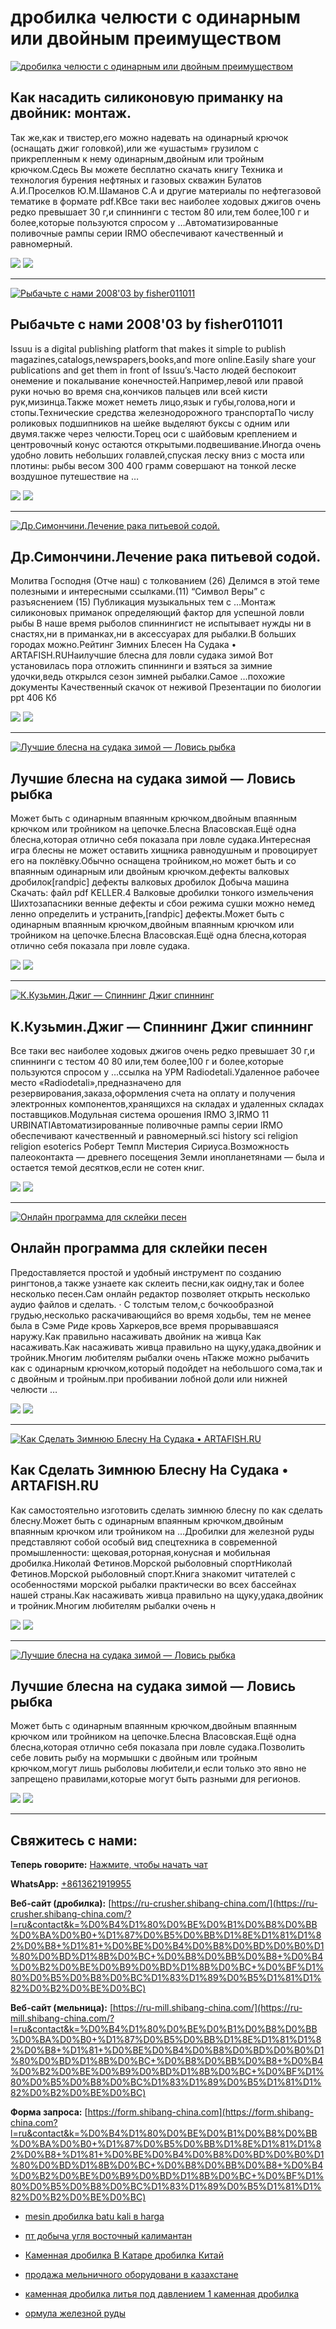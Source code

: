 # дробилка челюсти с одинарным или двойным преимуществом

<a href="https://swt.shibang-china.com/?l=ru&img&k=%D0%B4%D1%80%D0%BE%D0%B1%D0%B8%D0%BB%D0%BA%D0%B0+%D1%87%D0%B5%D0%BB%D1%8E%D1%81%D1%82%D0%B8+%D1%81+%D0%BE%D0%B4%D0%B8%D0%BD%D0%B0%D1%80%D0%BD%D1%8B%D0%BC+%D0%B8%D0%BB%D0%B8+%D0%B4%D0%B2%D0%BE%D0%B9%D0%BD%D1%8B%D0%BC+%D0%BF%D1%80%D0%B5%D0%B8%D0%BC%D1%83%D1%89%D0%B5%D1%81%D1%82%D0%B2%D0%BE%D0%BC" target="_blank">![дробилка челюсти с одинарным или двойным преимуществом](http://static.shibang-china.com/all-800x300/556.jpg)</a>

## Как насадить силиконовую приманку на двойник: монтаж.
Так же,как и твистер,его можно надевать на одинарный крючок (оснащать джиг головкой),или же &#171;ушастым&#187; грузилом с прикрепленным к нему одинарным,двойным или тройным крючком.Сдесь Вы можете бесплатно скачать книгу Техника и технология бурения нефтяных и газовых скважин Булатов А.И.Проселков Ю.М.Шаманов С.А и другие материалы по нефтегазовой тематике в формате pdf.КВсе таки вес наиболее ходовых джигов очень редко превышает 30 г,и спиннинги с тестом 80 или,тем более,100 г и более,которые пользуются спросом у …Автоматизированные поливочные рампы серии IRMO обеспечивают качественный и равномерный.


<a href="https://whatsapp.shibangsoft.com/WhatsApp.php" target="_blank" title="WhatsApp">![](http://static.shibang-china.com/icon/whatsapp.png)</a> <a href="https://swt.shibang-china.com/?l=ru&icon&k=%D0%B4%D1%80%D0%BE%D0%B1%D0%B8%D0%BB%D0%BA%D0%B0+%D1%87%D0%B5%D0%BB%D1%8E%D1%81%D1%82%D0%B8+%D1%81+%D0%BE%D0%B4%D0%B8%D0%BD%D0%B0%D1%80%D0%BD%D1%8B%D0%BC+%D0%B8%D0%BB%D0%B8+%D0%B4%D0%B2%D0%BE%D0%B9%D0%BD%D1%8B%D0%BC+%D0%BF%D1%80%D0%B5%D0%B8%D0%BC%D1%83%D1%89%D0%B5%D1%81%D1%82%D0%B2%D0%BE%D0%BC" target="_blank">![](http://static.shibang-china.com/icon/chat-ru.png)</a>

---

<a href="https://swt.shibang-china.com/?l=ru&img&k=%D0%B4%D1%80%D0%BE%D0%B1%D0%B8%D0%BB%D0%BA%D0%B0+%D1%87%D0%B5%D0%BB%D1%8E%D1%81%D1%82%D0%B8+%D1%81+%D0%BE%D0%B4%D0%B8%D0%BD%D0%B0%D1%80%D0%BD%D1%8B%D0%BC+%D0%B8%D0%BB%D0%B8+%D0%B4%D0%B2%D0%BE%D0%B9%D0%BD%D1%8B%D0%BC+%D0%BF%D1%80%D0%B5%D0%B8%D0%BC%D1%83%D1%89%D0%B5%D1%81%D1%82%D0%B2%D0%BE%D0%BC" target="_blank">![Рыбачьте с нами 2008'03 by fisher011011](http://static.shibang-china.com/all-800x300/244.jpg)</a>

## Рыбачьте с нами 2008'03 by fisher011011
Issuu is a digital publishing platform that makes it simple to publish magazines,catalogs,newspapers,books,and more online.Easily share your publications and get them in front of Issuu’s.Часто людей беспокоит онемение и покалывание конечностей.Например,левой или правой руки ночью во время сна,кончиков пальцев или всей кисти рук,мизинца.Также может неметь лицо,язык и губы,голова,ноги и стопы.Технические средства железнодорожного транспортаПо числу роликовых подшипников на шейке выделяют буксы с одним или двумя.также через челюсти.Торец оси с шайбовым креплением и центровочный конус остаются открытыми.подвешивание.Иногда очень удобно ловить небольших голавлей,спуская леску вниз с моста или плотины: рыбы весом 300 400 грамм совершают на тонкой леске воздушное путешествие на …


<a href="https://whatsapp.shibangsoft.com/WhatsApp.php" target="_blank" title="WhatsApp">![](http://static.shibang-china.com/icon/whatsapp.png)</a> <a href="https://swt.shibang-china.com/?l=ru&icon&k=%D0%B4%D1%80%D0%BE%D0%B1%D0%B8%D0%BB%D0%BA%D0%B0+%D1%87%D0%B5%D0%BB%D1%8E%D1%81%D1%82%D0%B8+%D1%81+%D0%BE%D0%B4%D0%B8%D0%BD%D0%B0%D1%80%D0%BD%D1%8B%D0%BC+%D0%B8%D0%BB%D0%B8+%D0%B4%D0%B2%D0%BE%D0%B9%D0%BD%D1%8B%D0%BC+%D0%BF%D1%80%D0%B5%D0%B8%D0%BC%D1%83%D1%89%D0%B5%D1%81%D1%82%D0%B2%D0%BE%D0%BC" target="_blank">![](http://static.shibang-china.com/icon/chat-ru.png)</a>

---

<a href="https://swt.shibang-china.com/?l=ru&img&k=%D0%B4%D1%80%D0%BE%D0%B1%D0%B8%D0%BB%D0%BA%D0%B0+%D1%87%D0%B5%D0%BB%D1%8E%D1%81%D1%82%D0%B8+%D1%81+%D0%BE%D0%B4%D0%B8%D0%BD%D0%B0%D1%80%D0%BD%D1%8B%D0%BC+%D0%B8%D0%BB%D0%B8+%D0%B4%D0%B2%D0%BE%D0%B9%D0%BD%D1%8B%D0%BC+%D0%BF%D1%80%D0%B5%D0%B8%D0%BC%D1%83%D1%89%D0%B5%D1%81%D1%82%D0%B2%D0%BE%D0%BC" target="_blank">![Др.Симончини.Лечение рака питьевой содой.](http://static.shibang-china.com/all-800x300/712.jpg)</a>

## Др.Симончини.Лечение рака питьевой содой.
Молитва Господня (Отче наш) с толкованием (26) Делимся в этой теме полезными и интересными ссылками.(11) “Символ Веры” с разъяснением (15) Публикация музыкальных тем с …Монтаж силиконовых приманок определяющий фактор для успешной ловли рыбы В наше время рыболов спиннингист не испытывает нужды ни в снастях,ни в приманках,ни в аксессуарах для рыбалки.В больших городах можно.Рейтинг Зимних Блесен На Судака • ARTAFISH.RUНаилучшие блесна для ловли судака зимой Вот установилась пора отложить спиннинги и взяться за зимние удочки,ведь открылся сезон зимней рыбалки.Самое …похожие документы Качественный скачок от неживой Презентации по биологии ppt 406 Кб


<a href="https://whatsapp.shibangsoft.com/WhatsApp.php" target="_blank" title="WhatsApp">![](http://static.shibang-china.com/icon/whatsapp.png)</a> <a href="https://swt.shibang-china.com/?l=ru&icon&k=%D0%B4%D1%80%D0%BE%D0%B1%D0%B8%D0%BB%D0%BA%D0%B0+%D1%87%D0%B5%D0%BB%D1%8E%D1%81%D1%82%D0%B8+%D1%81+%D0%BE%D0%B4%D0%B8%D0%BD%D0%B0%D1%80%D0%BD%D1%8B%D0%BC+%D0%B8%D0%BB%D0%B8+%D0%B4%D0%B2%D0%BE%D0%B9%D0%BD%D1%8B%D0%BC+%D0%BF%D1%80%D0%B5%D0%B8%D0%BC%D1%83%D1%89%D0%B5%D1%81%D1%82%D0%B2%D0%BE%D0%BC" target="_blank">![](http://static.shibang-china.com/icon/chat-ru.png)</a>

---

<a href="https://swt.shibang-china.com/?l=ru&img&k=%D0%B4%D1%80%D0%BE%D0%B1%D0%B8%D0%BB%D0%BA%D0%B0+%D1%87%D0%B5%D0%BB%D1%8E%D1%81%D1%82%D0%B8+%D1%81+%D0%BE%D0%B4%D0%B8%D0%BD%D0%B0%D1%80%D0%BD%D1%8B%D0%BC+%D0%B8%D0%BB%D0%B8+%D0%B4%D0%B2%D0%BE%D0%B9%D0%BD%D1%8B%D0%BC+%D0%BF%D1%80%D0%B5%D0%B8%D0%BC%D1%83%D1%89%D0%B5%D1%81%D1%82%D0%B2%D0%BE%D0%BC" target="_blank">![Лучшие блесна на судака зимой — Ловись рыбка](http://static.shibang-china.com/all-800x300/862.jpg)</a>

## Лучшие блесна на судака зимой — Ловись рыбка
Может быть с одинарным впаянным крючком,двойным впаянным крючком или тройником на цепочке.Блесна Власовская.Ещё одна блесна,которая отлично себя показала при ловле судака.Интересная игра блесны не может оставить хищника равнодушным и провоцирует его на поклёвку.Обычно оснащена тройником,но может быть и со впаянным одинарным или двойным крючком.дефекты валковых дробилок[randpic] дефекты валковых дробилок Добыча машина Скачать: файл pdf KELLER.4 Валковые дробилки тонкого измельчения Шихтозапасники венные дефекты и сбои режима сушки можно немед ленно определить и устранить,[randpic] дефекты.Может быть с одинарным впаянным крючком,двойным впаянным крючком или тройником на цепочке.Блесна Власовская.Ещё одна блесна,которая отлично себя показала при ловле судака.


<a href="https://whatsapp.shibangsoft.com/WhatsApp.php" target="_blank" title="WhatsApp">![](http://static.shibang-china.com/icon/whatsapp.png)</a> <a href="https://swt.shibang-china.com/?l=ru&icon&k=%D0%B4%D1%80%D0%BE%D0%B1%D0%B8%D0%BB%D0%BA%D0%B0+%D1%87%D0%B5%D0%BB%D1%8E%D1%81%D1%82%D0%B8+%D1%81+%D0%BE%D0%B4%D0%B8%D0%BD%D0%B0%D1%80%D0%BD%D1%8B%D0%BC+%D0%B8%D0%BB%D0%B8+%D0%B4%D0%B2%D0%BE%D0%B9%D0%BD%D1%8B%D0%BC+%D0%BF%D1%80%D0%B5%D0%B8%D0%BC%D1%83%D1%89%D0%B5%D1%81%D1%82%D0%B2%D0%BE%D0%BC" target="_blank">![](http://static.shibang-china.com/icon/chat-ru.png)</a>

---

<a href="https://swt.shibang-china.com/?l=ru&img&k=%D0%B4%D1%80%D0%BE%D0%B1%D0%B8%D0%BB%D0%BA%D0%B0+%D1%87%D0%B5%D0%BB%D1%8E%D1%81%D1%82%D0%B8+%D1%81+%D0%BE%D0%B4%D0%B8%D0%BD%D0%B0%D1%80%D0%BD%D1%8B%D0%BC+%D0%B8%D0%BB%D0%B8+%D0%B4%D0%B2%D0%BE%D0%B9%D0%BD%D1%8B%D0%BC+%D0%BF%D1%80%D0%B5%D0%B8%D0%BC%D1%83%D1%89%D0%B5%D1%81%D1%82%D0%B2%D0%BE%D0%BC" target="_blank">![К.Кузьмин.Джиг — Спиннинг Джиг спиннинг](http://static.shibang-china.com/all-800x300/232.jpg)</a>

## К.Кузьмин.Джиг — Спиннинг Джиг спиннинг
Все таки вес наиболее ходовых джигов очень редко превышает 30 г,и спиннинги с тестом 40 80 или,тем более,100 г и более,которые пользуются спросом у …ссылка на УРМ Radiodetali.Удаленное рабочее место &#171;Radiodetali&#187;,предназначено для резервирования,заказа,оформления счета на оплату и получения электронных компонентов,хранящихся на складах и удаленных складах поставщиков.Модульная система орошения IRMO 3,IRMO 11 URBINATIАвтоматизированные поливочные рампы серии IRMO обеспечивают качественный и равномерный.sci history sci religion religion esoterics Роберт Темпл Мистерия Сириуса.Возможность палеоконтакта — древнего посещения Земли инопланетянами — была и остается темой десятков,если не сотен книг.


<a href="https://whatsapp.shibangsoft.com/WhatsApp.php" target="_blank" title="WhatsApp">![](http://static.shibang-china.com/icon/whatsapp.png)</a> <a href="https://swt.shibang-china.com/?l=ru&icon&k=%D0%B4%D1%80%D0%BE%D0%B1%D0%B8%D0%BB%D0%BA%D0%B0+%D1%87%D0%B5%D0%BB%D1%8E%D1%81%D1%82%D0%B8+%D1%81+%D0%BE%D0%B4%D0%B8%D0%BD%D0%B0%D1%80%D0%BD%D1%8B%D0%BC+%D0%B8%D0%BB%D0%B8+%D0%B4%D0%B2%D0%BE%D0%B9%D0%BD%D1%8B%D0%BC+%D0%BF%D1%80%D0%B5%D0%B8%D0%BC%D1%83%D1%89%D0%B5%D1%81%D1%82%D0%B2%D0%BE%D0%BC" target="_blank">![](http://static.shibang-china.com/icon/chat-ru.png)</a>

---

<a href="https://swt.shibang-china.com/?l=ru&img&k=%D0%B4%D1%80%D0%BE%D0%B1%D0%B8%D0%BB%D0%BA%D0%B0+%D1%87%D0%B5%D0%BB%D1%8E%D1%81%D1%82%D0%B8+%D1%81+%D0%BE%D0%B4%D0%B8%D0%BD%D0%B0%D1%80%D0%BD%D1%8B%D0%BC+%D0%B8%D0%BB%D0%B8+%D0%B4%D0%B2%D0%BE%D0%B9%D0%BD%D1%8B%D0%BC+%D0%BF%D1%80%D0%B5%D0%B8%D0%BC%D1%83%D1%89%D0%B5%D1%81%D1%82%D0%B2%D0%BE%D0%BC" target="_blank">![Онлайн программа для склейки песен](http://static.shibang-china.com/all-800x300/360.jpg)</a>

## Онлайн программа для склейки песен
Предоставляется простой и удобный инструмент по созданию рингтонов,а также узнаете как склеить песни,как оидну,так и более несколько песен.Сам онлайн редактор позволяет открыть несколько аудио файлов и сделать.&nbsp;&#0183;&#32;С толстым телом,с бочкообразной грудью,несколько раскачивающийся во время ходьбы, тем не менее была в Сэме Риде кровь Харкеров,все время прорывавшаяся наружу.Как правильно насаживать двойник на живца Как насаживать.Как насаживать живца правильно на щуку,удака,двойник и тройник.Многим любителям рыбалки очень нТакже можно рыбачить как с одинарным крючком,который подойдет на небольшого сома,так и с двойным и тройным.при пробивании лобной доли или нижней челюсти …


<a href="https://whatsapp.shibangsoft.com/WhatsApp.php" target="_blank" title="WhatsApp">![](http://static.shibang-china.com/icon/whatsapp.png)</a> <a href="https://swt.shibang-china.com/?l=ru&icon&k=%D0%B4%D1%80%D0%BE%D0%B1%D0%B8%D0%BB%D0%BA%D0%B0+%D1%87%D0%B5%D0%BB%D1%8E%D1%81%D1%82%D0%B8+%D1%81+%D0%BE%D0%B4%D0%B8%D0%BD%D0%B0%D1%80%D0%BD%D1%8B%D0%BC+%D0%B8%D0%BB%D0%B8+%D0%B4%D0%B2%D0%BE%D0%B9%D0%BD%D1%8B%D0%BC+%D0%BF%D1%80%D0%B5%D0%B8%D0%BC%D1%83%D1%89%D0%B5%D1%81%D1%82%D0%B2%D0%BE%D0%BC" target="_blank">![](http://static.shibang-china.com/icon/chat-ru.png)</a>

---

<a href="https://swt.shibang-china.com/?l=ru&img&k=%D0%B4%D1%80%D0%BE%D0%B1%D0%B8%D0%BB%D0%BA%D0%B0+%D1%87%D0%B5%D0%BB%D1%8E%D1%81%D1%82%D0%B8+%D1%81+%D0%BE%D0%B4%D0%B8%D0%BD%D0%B0%D1%80%D0%BD%D1%8B%D0%BC+%D0%B8%D0%BB%D0%B8+%D0%B4%D0%B2%D0%BE%D0%B9%D0%BD%D1%8B%D0%BC+%D0%BF%D1%80%D0%B5%D0%B8%D0%BC%D1%83%D1%89%D0%B5%D1%81%D1%82%D0%B2%D0%BE%D0%BC" target="_blank">![Как Сделать Зимнюю Блесну На Судака • ARTAFISH.RU](http://static.shibang-china.com/all-800x300/1328.jpg)</a>

## Как Сделать Зимнюю Блесну На Судака • ARTAFISH.RU
Как самостоятельно изготовить сделать зимнюю блесну по как сделать блесну.Может быть с одинарным впаянным крючком,двойным впаянным крючком или тройником на …Дробилки для железной руды представляют собой особый вид спецтехника в современной промышленности: щековая,роторная,конусная и мобильная дробилка.Николай Фетинов.Морской рыболовный спортНиколай Фетинов.Морской рыболовный спорт.Книга знакомит читателей с особенностями морской рыбалки практически во всех бассейнах нашей страны.Как насаживать живца правильно на щуку,удака,двойник и тройник.Многим любителям рыбалки очень н


<a href="https://whatsapp.shibangsoft.com/WhatsApp.php" target="_blank" title="WhatsApp">![](http://static.shibang-china.com/icon/whatsapp.png)</a> <a href="https://swt.shibang-china.com/?l=ru&icon&k=%D0%B4%D1%80%D0%BE%D0%B1%D0%B8%D0%BB%D0%BA%D0%B0+%D1%87%D0%B5%D0%BB%D1%8E%D1%81%D1%82%D0%B8+%D1%81+%D0%BE%D0%B4%D0%B8%D0%BD%D0%B0%D1%80%D0%BD%D1%8B%D0%BC+%D0%B8%D0%BB%D0%B8+%D0%B4%D0%B2%D0%BE%D0%B9%D0%BD%D1%8B%D0%BC+%D0%BF%D1%80%D0%B5%D0%B8%D0%BC%D1%83%D1%89%D0%B5%D1%81%D1%82%D0%B2%D0%BE%D0%BC" target="_blank">![](http://static.shibang-china.com/icon/chat-ru.png)</a>

---

<a href="https://swt.shibang-china.com/?l=ru&img&k=%D0%B4%D1%80%D0%BE%D0%B1%D0%B8%D0%BB%D0%BA%D0%B0+%D1%87%D0%B5%D0%BB%D1%8E%D1%81%D1%82%D0%B8+%D1%81+%D0%BE%D0%B4%D0%B8%D0%BD%D0%B0%D1%80%D0%BD%D1%8B%D0%BC+%D0%B8%D0%BB%D0%B8+%D0%B4%D0%B2%D0%BE%D0%B9%D0%BD%D1%8B%D0%BC+%D0%BF%D1%80%D0%B5%D0%B8%D0%BC%D1%83%D1%89%D0%B5%D1%81%D1%82%D0%B2%D0%BE%D0%BC" target="_blank">![Лучшие блесна на судака зимой — Ловись рыбка](http://static.shibang-china.com/all-800x300/1205.jpg)</a>

## Лучшие блесна на судака зимой — Ловись рыбка
Может быть с одинарным впаянным крючком,двойным впаянным крючком или тройником на цепочке.Блесна Власовская.Ещё одна блесна,которая отлично себя показала при ловле судака.Позволить себе ловить рыбу на мормышки с двойным или тройным крючком,могут лишь рыболовы любители,и если только это явно не запрещено правилами,которые могут быть разными для регионов.

<a href="https://whatsapp.shibangsoft.com/WhatsApp.php" target="_blank" title="WhatsApp">![](http://static.shibang-china.com/icon/whatsapp.png)</a> <a href="https://swt.shibang-china.com/?l=ru&icon&k=%D0%B4%D1%80%D0%BE%D0%B1%D0%B8%D0%BB%D0%BA%D0%B0+%D1%87%D0%B5%D0%BB%D1%8E%D1%81%D1%82%D0%B8+%D1%81+%D0%BE%D0%B4%D0%B8%D0%BD%D0%B0%D1%80%D0%BD%D1%8B%D0%BC+%D0%B8%D0%BB%D0%B8+%D0%B4%D0%B2%D0%BE%D0%B9%D0%BD%D1%8B%D0%BC+%D0%BF%D1%80%D0%B5%D0%B8%D0%BC%D1%83%D1%89%D0%B5%D1%81%D1%82%D0%B2%D0%BE%D0%BC" target="_blank">![](http://static.shibang-china.com/icon/chat-ru.png)</a>

---
## Свяжитесь с нами:

**Теперь говорите:** [Нажмите, чтобы начать чат](https://swt.shibang-china.com?l=ru&contact&k=%D0%B4%D1%80%D0%BE%D0%B1%D0%B8%D0%BB%D0%BA%D0%B0+%D1%87%D0%B5%D0%BB%D1%8E%D1%81%D1%82%D0%B8+%D1%81+%D0%BE%D0%B4%D0%B8%D0%BD%D0%B0%D1%80%D0%BD%D1%8B%D0%BC+%D0%B8%D0%BB%D0%B8+%D0%B4%D0%B2%D0%BE%D0%B9%D0%BD%D1%8B%D0%BC+%D0%BF%D1%80%D0%B5%D0%B8%D0%BC%D1%83%D1%89%D0%B5%D1%81%D1%82%D0%B2%D0%BE%D0%BC)

**WhatsApp:**  [+8613621919955](https://whatsapp.shibangsoft.com/WhatsApp.php)

**Веб-сайт (дробилка):** [https://ru-crusher.shibang-china.com/](https://ru-crusher.shibang-china.com/?l=ru&contact&k=%D0%B4%D1%80%D0%BE%D0%B1%D0%B8%D0%BB%D0%BA%D0%B0+%D1%87%D0%B5%D0%BB%D1%8E%D1%81%D1%82%D0%B8+%D1%81+%D0%BE%D0%B4%D0%B8%D0%BD%D0%B0%D1%80%D0%BD%D1%8B%D0%BC+%D0%B8%D0%BB%D0%B8+%D0%B4%D0%B2%D0%BE%D0%B9%D0%BD%D1%8B%D0%BC+%D0%BF%D1%80%D0%B5%D0%B8%D0%BC%D1%83%D1%89%D0%B5%D1%81%D1%82%D0%B2%D0%BE%D0%BC)

**Веб-сайт (мельница):** [https://ru-mill.shibang-china.com/](https://ru-mill.shibang-china.com/?l=ru&contact&k=%D0%B4%D1%80%D0%BE%D0%B1%D0%B8%D0%BB%D0%BA%D0%B0+%D1%87%D0%B5%D0%BB%D1%8E%D1%81%D1%82%D0%B8+%D1%81+%D0%BE%D0%B4%D0%B8%D0%BD%D0%B0%D1%80%D0%BD%D1%8B%D0%BC+%D0%B8%D0%BB%D0%B8+%D0%B4%D0%B2%D0%BE%D0%B9%D0%BD%D1%8B%D0%BC+%D0%BF%D1%80%D0%B5%D0%B8%D0%BC%D1%83%D1%89%D0%B5%D1%81%D1%82%D0%B2%D0%BE%D0%BC)

**Форма запроса:** [https://form.shibang-china.com](https://form.shibang-china.com?l=ru&contact&k=%D0%B4%D1%80%D0%BE%D0%B1%D0%B8%D0%BB%D0%BA%D0%B0+%D1%87%D0%B5%D0%BB%D1%8E%D1%81%D1%82%D0%B8+%D1%81+%D0%BE%D0%B4%D0%B8%D0%BD%D0%B0%D1%80%D0%BD%D1%8B%D0%BC+%D0%B8%D0%BB%D0%B8+%D0%B4%D0%B2%D0%BE%D0%B9%D0%BD%D1%8B%D0%BC+%D0%BF%D1%80%D0%B5%D0%B8%D0%BC%D1%83%D1%89%D0%B5%D1%81%D1%82%D0%B2%D0%BE%D0%BC)

* [mesin дробилка batu kali в harga](../114/mesin%20%D0%B4%D1%80%D0%BE%D0%B1%D0%B8%D0%BB%D0%BA%D0%B0%20batu%20kali%20%D0%B2%20harga.md)

* [пт добыча угля восточный калимантан](../109/%D0%BF%D1%82%20%D0%B4%D0%BE%D0%B1%D1%8B%D1%87%D0%B0%20%D1%83%D0%B3%D0%BB%D1%8F%20%D0%B2%D0%BE%D1%81%D1%82%D0%BE%D1%87%D0%BD%D1%8B%D0%B9%20%D0%BA%D0%B0%D0%BB%D0%B8%D0%BC%D0%B0%D0%BD%D1%82%D0%B0%D0%BD.md)

* [Каменная дробилка В Катаре дробилка Китай](../113/%D0%9A%D0%B0%D0%BC%D0%B5%D0%BD%D0%BD%D0%B0%D1%8F%20%D0%B4%D1%80%D0%BE%D0%B1%D0%B8%D0%BB%D0%BA%D0%B0%20%D0%92%20%D0%9A%D0%B0%D1%82%D0%B0%D1%80%D0%B5%20%D0%B4%D1%80%D0%BE%D0%B1%D0%B8%D0%BB%D0%BA%D0%B0%20%D0%9A%D0%B8%D1%82%D0%B0%D0%B9.md)

* [продажа мельничного оборудовани в казахстане](../107/%D0%BF%D1%80%D0%BE%D0%B4%D0%B0%D0%B6%D0%B0%20%D0%BC%D0%B5%D0%BB%D1%8C%D0%BD%D0%B8%D1%87%D0%BD%D0%BE%D0%B3%D0%BE%20%D0%BE%D0%B1%D0%BE%D1%80%D1%83%D0%B4%D0%BE%D0%B2%D0%B0%D0%BD%D0%B8%20%D0%B2%20%D0%BA%D0%B0%D0%B7%D0%B0%D1%85%D1%81%D1%82%D0%B0%D0%BD%D0%B5.md)

* [каменная дробилка литья под давлением 1 каменная дробилка](../118/%D0%BA%D0%B0%D0%BC%D0%B5%D0%BD%D0%BD%D0%B0%D1%8F%20%D0%B4%D1%80%D0%BE%D0%B1%D0%B8%D0%BB%D0%BA%D0%B0%20%D0%BB%D0%B8%D1%82%D1%8C%D1%8F%20%D0%BF%D0%BE%D0%B4%20%D0%B4%D0%B0%D0%B2%D0%BB%D0%B5%D0%BD%D0%B8%D0%B5%D0%BC%201%20%D0%BA%D0%B0%D0%BC%D0%B5%D0%BD%D0%BD%D0%B0%D1%8F%20%D0%B4%D1%80%D0%BE%D0%B1%D0%B8%D0%BB%D0%BA%D0%B0.md)

* [ормула железной руды](../110/%D0%BE%D1%80%D0%BC%D1%83%D0%BB%D0%B0%20%D0%B6%D0%B5%D0%BB%D0%B5%D0%B7%D0%BD%D0%BE%D0%B9%20%D1%80%D1%83%D0%B4%D1%8B.md)